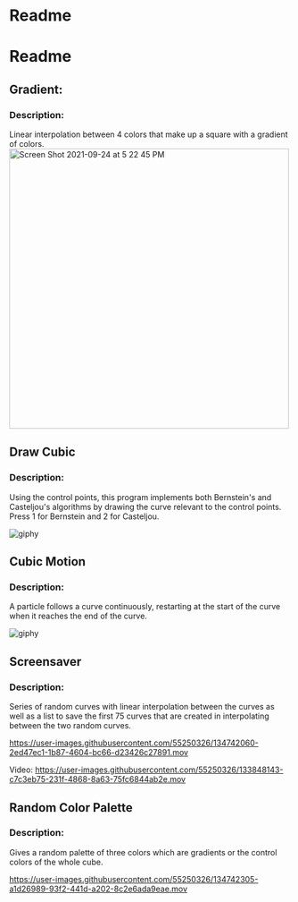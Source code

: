 # Readme
# Readme

<h2>Gradient:</h2>

<h3>Description:</h3>
Linear interpolation between 4 colors that make up a square with a gradient of colors.

<img width="501" alt="Screen Shot 2021-09-24 at 5 22 45 PM" src="https://user-images.githubusercontent.com/55250326/134741241-edf100ef-0658-4385-9b00-eca08ee64699.png">


<h2>Draw Cubic</h2>
<h3>Description:</h3>
Using the control points, this program implements both Bernstein's and Casteljou's algorithms by drawing the curve relevant to the control points. Press 1 for Bernstein and 2 for Casteljou.

![giphy](https://user-images.githubusercontent.com/55250326/134741642-44f830bb-20ce-4870-9463-93efd4ff4e0c.gif)


<h2>Cubic Motion</h2>

<h3>Description:</h3>
A particle follows a curve continuously, restarting at the start of the curve when it reaches the end of the curve.

![giphy](https://user-images.githubusercontent.com/55250326/134741857-270411e2-c7af-4b68-ad40-f432b1c2e4c4.gif)


<h2>Screensaver</h2>

<h3>Description:</h3>
Series of random curves with linear interpolation between the curves as well as a list to save the first 75 curves that are created in interpolating between the two random curves.





https://user-images.githubusercontent.com/55250326/134742060-2ed47ec1-1b87-4604-bc66-d23426c27891.mov


Video:
https://user-images.githubusercontent.com/55250326/133848143-c7c3eb75-231f-4868-8a63-75fc6844ab2e.mov

<h2>Random Color Palette</h2>

<h3>Description:</h3>
Gives a random palette of three colors which are gradients or the control colors of the whole cube.



https://user-images.githubusercontent.com/55250326/134742305-a1d26989-93f2-441d-a202-8c2e6ada9eae.mov




